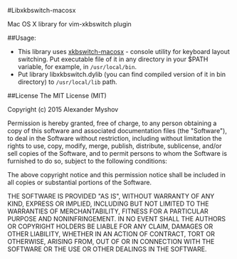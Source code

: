#Libxkbswitch-macosx

Mac OS X library for vim-xkbswitch plugin

##Usage: 
* This library uses [xkbswitch-macosx](https://github.com/myshov/xkbswitch-macosx) - console utility for keyboard layout
switching. Put executable file of it in any directory in your $PATH variable,
for example, in `/usr/local/bin`.
* Put library libxkbswitch.dylib (you can find compiled version of it in bin 
directory) to `/usr/local/lib` path.

##License
The MIT License (MIT)

Copyright (c) 2015 Alexander Myshov

Permission is hereby granted, free of charge, to any person obtaining a copy
of this software and associated documentation files (the "Software"), to deal
in the Software without restriction, including without limitation the rights
to use, copy, modify, merge, publish, distribute, sublicense, and/or sell
copies of the Software, and to permit persons to whom the Software is
furnished to do so, subject to the following conditions:

The above copyright notice and this permission notice shall be included in all
copies or substantial portions of the Software.

THE SOFTWARE IS PROVIDED "AS IS", WITHOUT WARRANTY OF ANY KIND, EXPRESS OR
IMPLIED, INCLUDING BUT NOT LIMITED TO THE WARRANTIES OF MERCHANTABILITY,
FITNESS FOR A PARTICULAR PURPOSE AND NONINFRINGEMENT. IN NO EVENT SHALL THE
AUTHORS OR COPYRIGHT HOLDERS BE LIABLE FOR ANY CLAIM, DAMAGES OR OTHER
LIABILITY, WHETHER IN AN ACTION OF CONTRACT, TORT OR OTHERWISE, ARISING FROM,
OUT OF OR IN CONNECTION WITH THE SOFTWARE OR THE USE OR OTHER DEALINGS IN THE
SOFTWARE.

